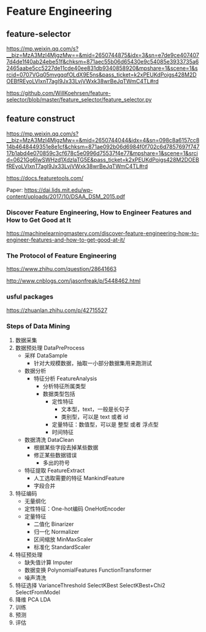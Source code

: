 # Feature Engineering

## feature-selector
https://mp.weixin.qq.com/s?__biz=MzA3MzI4MjgzMw==&mid=2650744875&idx=3&sn=e7de9ce4074077d4de1f40ab24ebe51f&chksm=871aec55b06d65430e9c54085e3933735a62465aabe5cc5227de11cde40ee831db9340858920&mpshare=1&scene=1&srcid=0707VGq05mvgqqfOLdX9E5ns&pass_ticket=k2xPEUKdPoigs428M2DOEBfREyoLVIxnT7agI9Jx33LvjVWxk38wrBeJqTWmC4TL#rd

https://github.com/WillKoehrsen/feature-selector/blob/master/feature_selector/feature_selector.py

## feature construct
https://mp.weixin.qq.com/s?__biz=MzA3MzI4MjgzMw==&mid=2650744044&idx=4&sn=098c8a6157cc814b4648449351e8e1cf&chksm=871ae092b06d6984f0f702c6d7857697f74717b1abd4e070859c3cf678c5e0996d75537f4e77&mpshare=1&scene=1&srcid=0621Gg6IwSWHzd1XdzlaTG5E&pass_ticket=k2xPEUKdPoigs428M2DOEBfREyoLVIxnT7agI9Jx33LvjVWxk38wrBeJqTWmC4TL#rd

https://docs.featuretools.com/

Paper: https://dai.lids.mit.edu/wp-content/uploads/2017/10/DSAA_DSM_2015.pdf

### Discover Feature Engineering, How to Engineer Features and How to Get Good at It
https://machinelearningmastery.com/discover-feature-engineering-how-to-engineer-features-and-how-to-get-good-at-it/

### The Protocol of Feature Engineering

https://www.zhihu.com/question/28641663

http://www.cnblogs.com/jasonfreak/p/5448462.html

### usful packages
https://zhuanlan.zhihu.com/p/42715527


### Steps of Data Mining
1. 数据采集
2. 数据预处理 DataPreProcess
    * 采样 DataSample
        * 针对大规模数据，抽取一小部分数据集用来跑测试
    * 数据分析
        * 特征分析 FeatureAnalysis
            * 分析特征所属类型
            * 数据类型包括
                * 定性特征
                    * 文本型，text，一般是长句子
                    * 类别型，可以是 text 或者 id
                * 定量特征：数值型，可以是 整型 或者 浮点型
                * 时间特征
    * 数据清洗 DataClean
        * 根据某些字段去掉某些数据
        * 修正某些数据错误
            * 多出的符号
    * 特征提取 FeatureExtract
        * 人工选取需要的特征 MankindFeature
        * 字段合并
7. 特征编码
    * 无量纲化
    * 定性特征：One-hot编码 OneHotEncoder
    * 定量特征
        * 二值化 Binarizer
        * 归一化 Normalizer
        * 区间缩放 MinMaxScaler
        * 标准化 StandardScaler
8. 特征预处理
    * 缺失值计算 Imputer
    * 数据变换 PolynomialFeatures FunctionTransformer
    * 噪声清洗 
9. 特征选择 VarianceThreshold SelectKBest SelectKBest+Chi2 SelectFromModel
10. 降维 PCA LDA
11. 训练
12. 预测
13. 评估